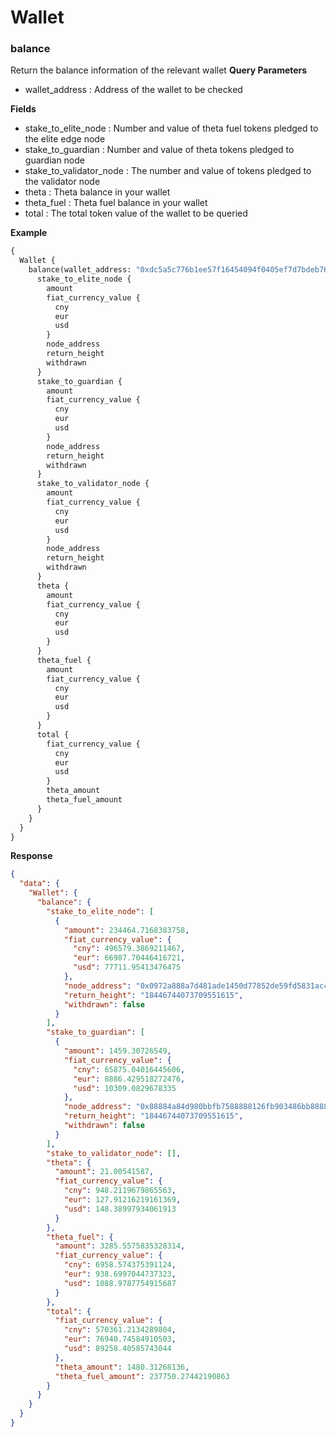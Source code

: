 # Wallet
### balance
Return the balance information of the relevant wallet
**Query Parameters**
* wallet_address : Address of the wallet to be checked

**Fields**
* stake_to_elite_node : Number and value of theta fuel tokens pledged to the elite edge node
* stake_to_guardian : Number and value of theta tokens pledged to guardian node
* stake_to_validator_node : The number and value of tokens pledged to the validator node
* theta : Theta balance in your wallet
* theta_fuel : Theta fuel balance in your wallet
* total : The total token value of the wallet to be queried

**Example**
```graphql
{
  Wallet {
    balance(wallet_address: "0xdc5a5c776b1ee57f16454094f0405ef7d7bdeb76") {
      stake_to_elite_node {
        amount
        fiat_currency_value {
          cny
          eur
          usd
        }
        node_address
        return_height
        withdrawn
      }
      stake_to_guardian {
        amount
        fiat_currency_value {
          cny
          eur
          usd
        }
        node_address
        return_height
        withdrawn
      }
      stake_to_validator_node {
        amount
        fiat_currency_value {
          cny
          eur
          usd
        }
        node_address
        return_height
        withdrawn
      }
      theta {
        amount
        fiat_currency_value {
          cny
          eur
          usd
        }
      }
      theta_fuel {
        amount
        fiat_currency_value {
          cny
          eur
          usd
        }
      }
      total {
        fiat_currency_value {
          cny
          eur
          usd
        }
        theta_amount
        theta_fuel_amount
      }
    }
  }
}
```
**Response**
```json
{
  "data": {
    "Wallet": {
      "balance": {
        "stake_to_elite_node": [
          {
            "amount": 234464.7168383758,
            "fiat_currency_value": {
              "cny": 496579.3869211467,
              "eur": 66987.70446416721,
              "usd": 77711.95413476475
            },
            "node_address": "0x0972a888a7d481ade1450d77852de59fd5831ac4",
            "return_height": "18446744073709551615",
            "withdrawn": false
          }
        ],
        "stake_to_guardian": [
          {
            "amount": 1459.30726549,
            "fiat_currency_value": {
              "cny": 65875.04016445606,
              "eur": 8886.429518272476,
              "usd": 10309.0829678335
            },
            "node_address": "0x88884a84d980bbfb7588888126fb903486bb8888",
            "return_height": "18446744073709551615",
            "withdrawn": false
          }
        ],
        "stake_to_validator_node": [],
        "theta": {
          "amount": 21.00541587,
          "fiat_currency_value": {
            "cny": 948.2119679865563,
            "eur": 127.91216219161369,
            "usd": 148.38997934061913
          }
        },
        "theta_fuel": {
          "amount": 3285.5575835328314,
          "fiat_currency_value": {
            "cny": 6958.574375391124,
            "eur": 938.6997044737323,
            "usd": 1088.9787754915687
          }
        },
        "total": {
          "fiat_currency_value": {
            "cny": 570361.2134289804,
            "eur": 76940.74584910503,
            "usd": 89258.40585743044
          },
          "theta_amount": 1480.31268136,
          "theta_fuel_amount": 237750.27442190863
        }
      }
    }
  }
}
```